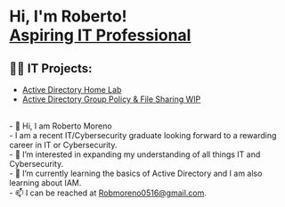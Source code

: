  <h1>Hi, I'm Roberto! <br/><a href="https://www.linkedin.com/in/roberto-moreno-940b0a184/">Aspiring IT Professional</a>

<h2>👨‍💻  IT Projects:</h2>

- [Active Directory Home Lab](https://github.com/Rmoreno-94/Active-Directory-Home-Lab)
- [Active Directory Group Policy & File Sharing WIP](https://github.com/Rmoreno-94/Active-Directory-Group-Policy-and-File-Sharing/blob/main/README.md)

<br/>- 👋 Hi, I am Roberto Moreno
<br/>- I am a recent IT/Cybersecurity graduate looking forward to a rewarding career in IT or Cybersecurity. 
<br/>- 👀 I’m interested in expanding my understanding of all things IT and Cybersecurity.
<br/>- 🌱 I’m currently learning the basics of Active Directory and I am also learning about IAM. 
<br/>- 📫 I can be reached at Robmoreno0516@gmail.com.

<!---
Rmoreno-94/Rmoreno-94 is a ✨ special ✨ repository because its `README.md` (this file) appears on your GitHub profile.
You can click the Preview link to take a look at your changes.
--->
